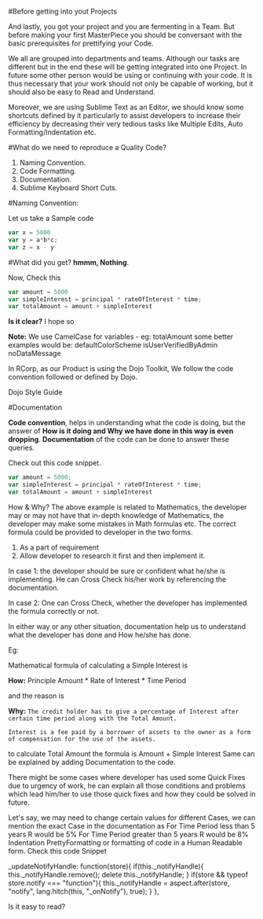 #Before getting into yout Projects

And lastly, you got your project and you are fermenting in a Team. But before making your first MasterPiece you should be conversant with the basic prerequisites for prettifying your Code.

We all are grouped into departments and teams. Although our tasks are different but in the end these will be getting integrated into one Project. In future some other person would be using or continuing with your code. It is thus necessary that your work should not only be capable of working, but it should also be easy to Read and Understand.

Moreover, we are using Sublime Text as an Editor, we should know some shortcuts defined by it particularly to assist developers to increase their efficiency by decreasing their very tedious tasks like Multiple Edits, Auto Formatting/Indentation etc.

#What do we need to reproduce a Quality Code?

1. Naming Convention.
2. Code Formatting.
3. Documentation.
4. Sublime Keyboard Short Cuts.

#Naming Convention:

Let us take a Sample code

```js
var x = 5000
var y = a*b*c;
var z = x - y
```

#What did you get?
**hmmm, Nothing**.

Now, Check this

```js
var amount = 5000
var simpleInterest = principal * rateOfInterest * time;
var totalAmount = amount + simpleInterest
```

**Is it clear?**
I hope so

**Note:** We use CamelCase for variables - eg: totalAmount
some better examples would be:
	defaultColorScheme
	isUserVerifiedByAdmin
	noDataMessage

In RCorp, as our Product is using the Dojo Toolkit, We follow the code convention followed or defined by Dojo.

Dojo Style Guide

#Documentation

**Code convention**, helps in understanding what the code is doing, but the answer of **How is it doing and Why we have done in this way is even dropping**. **Documentation** of the code can be done to answer these queries.

Check out this code snippet.

```js
var amount = 5000;
var simpleInterest = principal * rateOfInterest * time;
var totalAmount = amount + simpleInterest
```

How & Why?
The above example is related to Mathematics, the developer may or may not have that in-depth knowledge of Mathematics, the developer may make some mistakes in Math formulas etc. The correct formula could be provided to developer in the two forms.

1. As a part of requirement
2. Allow developer to research it first and then implement it.

In case 1: the developer should be sure or confident what he/she is implementing. He can Cross Check his/her work by referencing the documentation.

In case 2: One can Cross Check,  whether the developer has implemented the formula correctly or not.

In either way or any other situation, documentation help us to understand what the developer has done and How he/she has done.

Eg:

Mathematical formula of calculating a Simple Interest is

**How:**
Principle Amount * Rate of Interest * Time Period

and the reason is

**Why:**
`The credit holder has to give a percentage of Interest after certain time period along with the Total Amount.`

`Interest is a fee paid by a borrower of assets to the owner as a form of compensation for the use of the assets.`

to calculate Total Amount the formula is
Amount + Simple Interest
Same can be explained by adding Documentation to the code.

There might be some cases where developer has used some Quick Fixes due to urgency of work, he can explain all those conditions and problems which lead him/her to use those quick fixes and how they could be solved in future.

Let's say, we may need to change certain values for different Cases, we can mention the exact Case in the documentation as
For Time Period less than 5 years
R would be 5%
For Time Period greater than 5 years
R would be 8%
Indentation
PrettyFormatting or formatting of code in a Human Readable form.
Check this code Snippet

_updateNotifyHandle: function(store){
if(this._notifyHandle){
this._notifyHandle.remove();
delete this._notifyHandle;
}
if(store && typeof store.notify === "function"){
this._notifyHandle = aspect.after(store, "notify",
lang.hitch(this, "_onNotify"), true);
}
},


Is it easy to read?